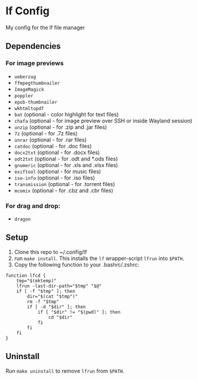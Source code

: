 # lf Config
My config for the lf file manager

## Dependencies

### For image previews

* `ueberzug`
* `ffmpegthumbnailer`
* `ImageMagick`
* `poppler`
* `epub-thumbnailer`
* `wkhtmltopdf`
* `bat` (optional - color highlight for text files)
* `chafa` (optional - for image preview over SSH or inside Wayland session)
* `unzip` (optional - for .zip and .jar files)
* `7z` (optional - for .7z files)
* `unrar` (optional - for .rar files)
* `catdoc` (optional - for .doc files)
* `docx2txt` (optional - for .docx files)
* `odt2txt` (optional - for .odt and *.ods files)
* `gnumeric` (optional - for .xls and .xlsx files)
* `exiftool` (optional - for music files)
* `iso-info` (optional - for .iso files)
* `transmission` (optional - for .torrent files)
* `mcomix` (optional - for .cbz and .cbr files)

### For drag and drop:
* `dragon`

## Setup

1. Clone this repo to ~/.config/lf
2. run `make install`. This installs the `lf` wrapper-script `lfrun` into `$PATH`.
3. Copy the following function to your .bashrc/.zshrc:
```
function lfcd {
    tmp="$(mktemp)"
    lfrun -last-dir-path="$tmp" "$@"
    if [ -f "$tmp" ]; then
        dir="$(cat "$tmp")"
        rm -f "$tmp"
        if [ -d "$dir" ]; then
            if [ "$dir" != "$(pwd)" ]; then
                cd "$dir"
            fi
        fi
    fi
}
```

## Uninstall

Run `make uninstall` to remove `lfrun` from `$PATH`.
